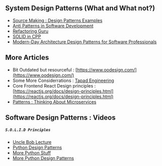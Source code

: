 ## System Design Patterns (What and What not?) 

- [Source Making : Design Patterns Examples](https://sourcemaking.com/design_patterns)
- [Anti Patterns in Software Development](https://sourcemaking.com/antipatterns/software-development-antipatterns)
- [Refactoring Guru](https://refactoring.guru/design-patterns)
- [SOLID in CPP](https://corecppil.github.io/Meetups/2020-05-26_CoreCpp_Worldwide!/The_SOLID_Principles.pdf)
- [Modern-Day Architecture Design Patterns for Software Professionals](https://medium.com/better-programming/modern-day-architecture-design-patterns-for-software-professionals-9056ee1ed977)

## More Articles 

- Bit Outdated but resourceful : [https://www.oodesign.com/](https://www.oodesign.com/)
- Some More Considerrations : [Tapad Engineering](http://highscalability.com/blog/2015/5/11/designing-for-scale-three-principles-and-three-practices-fro.html)
- Core Frontend React Design principles : [https://reactjs.org/docs/design-principles.html](https://reactjs.org/docs/design-principles.html)
- [Patterns : Thinking About Microservices](https://www.infoq.com/articles/microservices-design-ideals/?itm_source=infoq&itm_medium=popular_widget&itm_campaign=popular_content_list&itm_content=)

## Software Design Patterns : Videos 

##### ```S.O.L.I.D Principles```

- [Uncle Bob Lecture](https://www.youtube.com/watch?v=zHiWqnTWsn4)
- [Python Design Patterns](https://www.youtube.com/watch?v=bsyjSW46TDg)
- [More Python Stuff](https://www.youtube.com/watch?v=Er5K_nR5lDQ&list=PLaL2yxczKLcBQIHFvQmjI47Qtwg8MpGHN&index=1)
- [More Python Design Patterns](https://www.youtube.com/watch?v=4KZx8bATBFs&list=PLaL2yxczKLcBQIHFvQmjI47Qtwg8MpGHN&index=2)
